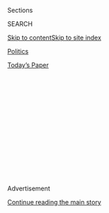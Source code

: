 <div id="app">

<div>

<div>

<div>

<div class="NYTAppHideMasthead css-1q2w90k e1suatyy0">

<div class="section css-ui9rw0 e1suatyy2">

<div class="css-eph4ug er09x8g0">

<div class="css-6n7j50">

</div>

<span class="css-1dv1kvn">Sections</span>

<div class="css-10488qs">

<span class="css-1dv1kvn">SEARCH</span>

</div>

[Skip to content](#site-content)[Skip to site
index](#site-index)

</div>

<div id="masthead-section-label" class="css-1wr3we4 eaxe0e00">

[Politics](https://www.nytimes3xbfgragh.onion/section/politics)

</div>

<div class="css-10698na e1huz5gh0">

</div>

</div>

<div id="masthead-bar-one" class="section hasLinks css-15hmgas e1csuq9d3">

<div class="css-uqyvli e1csuq9d0">

</div>

<div class="css-1uqjmks e1csuq9d1">

</div>

<div class="css-9e9ivx">

[](https://myaccount.nytimes3xbfgragh.onion/auth/login?response_type=cookie&client_id=vi)

</div>

<div class="css-1bvtpon e1csuq9d2">

[Today’s
Paper](https://www.nytimes3xbfgragh.onion/section/todayspaper)

</div>

</div>

</div>

</div>

<div data-aria-hidden="false">

<div id="site-content" data-role="main">

<div>

<div class="css-1aor85t" style="opacity:0.000000001;z-index:-1;visibility:hidden">

<div class="css-1hqnpie">

<div class="css-epjblv">

<span class="css-17xtcya">[Politics](/section/politics)</span><span class="css-x15j1o">|</span><span class="css-fwqvlz">Rulings
on Trump’s Immigration Order Are First Step on a Long Legal
Path</span>

</div>

<div class="css-k008qs">

<div class="css-1iwv8en">

<span class="css-18z7m18"></span>

<div>

</div>

</div>

<span class="css-1n6z4y">https://nyti.ms/2jKSxDu</span>

<div class="css-1705lsu">

<div class="css-4xjgmj">

<div class="css-4skfbu" data-role="toolbar" data-aria-label="Social Media Share buttons, Save button, and Comments Panel with current comment count" data-testid="share-tools">

  - 
  - 
  - 
  - 
    
    <div class="css-6n7j50">
    
    </div>

  - 

</div>

</div>

</div>

</div>

</div>

</div>

<div class="css-13pd83m">

</div>

<div id="top-wrapper" class="css-1sy8kpn">

<div id="top-slug" class="css-l9onyx">

Advertisement

</div>

[Continue reading the main
story](#after-top)

<div class="ad top-wrapper" style="text-align:center;height:100%;display:block;min-height:250px">

<div id="top" class="place-ad" data-position="top" data-size-key="top">

</div>

</div>

<div id="after-top">

</div>

</div>

<div id="sponsor-wrapper" class="css-1hyfx7x">

<div id="sponsor-slug" class="css-19vbshk">

Supported by

</div>

[Continue reading the main
story](#after-sponsor)

<div id="sponsor" class="ad sponsor-wrapper" style="text-align:center;height:100%;display:block">

</div>

<div id="after-sponsor">

</div>

</div>

<div class="css-1vkm6nb ehdk2mb0">

# Rulings on Trump’s Immigration Order Are First Step on a Long Legal Path

</div>

<div class="css-79elbk" data-testid="photoviewer-wrapper">

<div class="css-z3e15g" data-testid="photoviewer-wrapper-hidden">

</div>

<div class="css-1a48zt4 ehw59r15" data-testid="photoviewer-children">

![<span class="css-16f3y1r e13ogyst0" data-aria-hidden="true">Protesters
at San Francisco International Airport demonstrating on Saturday against
President Trump’s order barring immigrants coming from certain
Muslim-majority
countries.</span><span class="css-cnj6d5 e1z0qqy90" itemprop="copyrightHolder"><span class="css-1ly73wi e1tej78p0">Credit...</span><span><span>Jim
Wilson/The New York
Times</span></span></span>](https://static01.graylady3jvrrxbe.onion/images/2017/01/30/us/30LEGAL/30LEGAL-articleLarge.jpg?quality=75&auto=webp&disable=upscale)

</div>

</div>

<div class="css-xt80pu e12qa4dv0">

<div class="css-18e8msd">

<div class="css-vp77d3 epjyd6m0">

<div class="css-1baulvz">

By [<span class="css-1baulvz last-byline" itemprop="name">Adam
Liptak</span>](http://www.nytimes3xbfgragh.onion/by/adam-liptak)

</div>

</div>

  - Jan. 29,
    2017

  - 
    
    <div class="css-4xjgmj">
    
    <div class="css-d8bdto" data-role="toolbar" data-aria-label="Social Media Share buttons, Save button, and Comments Panel with current comment count" data-testid="share-tools">
    
      - 
      - 
      - 
      - 
        
        <div class="css-6n7j50">
        
        </div>
    
      - 
    
    </div>
    
    </div>

</div>

</div>

<div class="section meteredContent css-1r7ky0e" name="articleBody" itemprop="articleBody">

<div class="css-1fanzo5 StoryBodyCompanionColumn">

<div class="css-53u6y8">

WASHINGTON — With what by legal standards was lightning speed, the
judicial branch responded to President Trump’s immigration order on
Saturday night, telling the president that he had moved too fast in
barring people from seven predominantly Muslim nations from entering the
United States.

But the court orders, from judges in at least four cities, were just the
initial steps in litigation that may last for years.

The orders were provisional, aimed at maintaining the status quo. They
were limited in scope, applying only to people on their way to the
United States or already here. They did not rule on the larger question
of whether Mr. Trump’s executive order was lawful.

They were a signal that the federal judiciary stands ready to assess the
limits of presidential power over immigration policy. But they gave only
the most preliminary hints about whether the courts will strike down
part or all of Mr. Trump’s executive order.

</div>

</div>

<div class="css-1fanzo5 StoryBodyCompanionColumn">

<div class="css-53u6y8">

Still, leaders of civil liberties groups were savoring their victories
in these early skirmishes.

“The courts can serve as a bulwark against these excesses,” said Anthony
D. Romero, the executive director of the American Civil Liberties Union,
which represents the plaintiffs in one of the cases. “Litigation is
going to be a key tool for either undoing these policies or slowing them
down.”

In a statement issued early Sunday, the Department of Homeland Security
said it would comply with the court orders. But the department added
that little had changed.

“The president’s executive orders remain in place — prohibited travel
will remain prohibited, and the U.S. government retains its right to
revoke visas at any time if required for national security or public
safety,” the statement said. “No foreign national in a foreign land,
without ties to the United States, has any unfettered right to demand
entry into the United States or to demand immigration benefits in the
United States.”

The four cases — in Boston, Brooklyn, Seattle and Alexandria, Va. — will
move forward in the coming weeks, with briefs and hearings over whether
to make the bans on removing the travelers more permanent. At the same
time, the Trump administration may appeal the orders to federal
appellate courts.

David Cole, the A.C.L.U.’s legal director, said the order from Judge Ann
M. Donnelly of the Federal District Court in Brooklyn, which issued a
nationwide injunction, was an important first step.

</div>

</div>

<div class="css-1fanzo5 StoryBodyCompanionColumn">

<div class="css-53u6y8">

“Making it stick will require both making sure that it’s being followed
at borders around the country and upholding it on appeal,” he said.

While the government has released some plaintiffs in the four cases,
others are being held while the cases move forward.

On Sunday, there were widespread reports that government officials at
airports were not complying with aspects of the orders. That may have
been a product of confusion and miscommunication, but some feared it was
an early sign of a potential constitutional showdown.

“The scariest scenario,” said Peter J. Spiro, a law professor at Temple
University, “is one in which the Department of Homeland Security simply
ignores the court orders. That would have been close to unimaginable in
prior administrations. In this one, unfortunately, it would almost be
unsurprising.”

The New York attorney general, Eric T. Schneiderman, sent [a
letter](https://ag.ny.gov/sites/default/files/dhs_cpb_letter_01_29_2016_final_rev_1.pdf)
to federal officials Sunday demanding information about those held at
John F. Kennedy International Airport after receiving what he called
“alarming reports” that the federal government was planning to violate
the court order.

In an interview, Mr. Schneiderman said that the executive order was
unconstitutional and that he and other attorneys general were exploring
the possibility of legal action. “There may be grounds for a claim that
this does damage to a state, if they’re damaging our state institutions”
like universities and hospitals, he said.

The president has broad power to control immigration. [A federal
law](https://www.law.cornell.edu/uscode/text/8/1182) allows him to
“suspend the entry of all aliens or any class of aliens as immigrants
or nonimmigrants” if he determines that their entry “would be
detrimental to the interests of the United States.”

</div>

</div>

<div class="css-1fanzo5 StoryBodyCompanionColumn">

<div class="css-53u6y8">

But [another law](https://www.law.cornell.edu/uscode/text/8/1152)
appears to limit that power, saying that “no person shall receive any
preference or priority or be discriminated against in the issuance of an
immigrant visa because of the person’s race, sex, nationality, place of
birth or place of residence.”

Saturday’s court orders, issued in haste, contained little reasoning.
Judge Donnelly, in Brooklyn, [wrote
that](https://www.nytimes3xbfgragh.onion/interactive/2017/01/28/us/politics/trump-darweesh-decision-stay-refugee-ban.html)
there was a strong likelihood that the two plaintiffs in the case, who
seek to represent a class of refugees, visa holders and others, could
establish that their removal would violate the Constitution’s due
process and equal protection guarantees.

Based on that conclusion and the “irreparable injury” the plaintiffs
would suffer, Judge Donnelly issued a temporary nationwide injunction
barring their removal. She did not order their release.

[The
order](https://aclum.org/wp-content/uploads/2017/01/6-TRO-Jan-29-2017.pdf)
in Boston, from Judge Allison D. Burroughs of the Federal District Court
there, was in one sense broader and in another narrower. It limited
border screening practices to those in place before Mr. Trump’s
executive order, and it barred not only removal but also detention. But
it seemed to be limited to people arriving or held at Logan
International Airport there.

[The
order](https://www.justice4all.org/wp-content/uploads/2017/01/TRO-order-signed.pdf)
from Judge Leonie M. Brinkema of the Federal District Court in
Alexandria applied only to legal permanent residents being held at
Dulles International Airport. [The
order](https://crosscut.com/wp-content/uploads/2017/01/Judge-Zilly_Order.pdf)
in Seattle, from Judge Thomas S. Zilly of the Federal District Court
there, applied to two plaintiffs.

It is possible that one of the four cases will definitively resolve an
important aspect of the legality of Mr. Trump’s order. But the cases
were filed very quickly, and civil rights litigators generally like to
locate ideal plaintiffs and hone their legal theories before filing test
cases that could turn into legal landmarks.

The Brooklyn case, for instance, did not make a claim based on the First
Amendment’s prohibition of government establishment of religion, though
some lawyers said that was the executive order’s central flaw.

</div>

</div>

<div class="css-1fanzo5 StoryBodyCompanionColumn">

<div class="css-53u6y8">

“The smoking gun they put in the executive order is the idea that they
would grant exceptions for minority religions,” Mr. Romero said. Mr.
Trump has said that was meant to favor Christians over Muslims.

But opening such a challenge requires preparation, Mr. Cole said.

“The one thing you can’t do under the establishment clause is
denomination favoritism,” he said. “That’s a very promising claim, but
it requires the right plaintiff.”

</div>

</div>

</div>

<div>

</div>

<div>

</div>

<div>

</div>

<div>

<div id="bottom-wrapper" class="css-1ede5it">

<div id="bottom-slug" class="css-l9onyx">

Advertisement

</div>

[Continue reading the main
story](#after-bottom)

<div id="bottom" class="ad bottom-wrapper" style="text-align:center;height:100%;display:block;min-height:90px">

</div>

<div id="after-bottom">

</div>

</div>

</div>

</div>

</div>

## Site Index

<div>

</div>

## Site Information Navigation

  - [© <span>2020</span> <span>The New York Times
    Company</span>](https://help.nytimes3xbfgragh.onion/hc/en-us/articles/115014792127-Copyright-notice)

<!-- end list -->

  - [NYTCo](https://www.nytco.com/)
  - [Contact
    Us](https://help.nytimes3xbfgragh.onion/hc/en-us/articles/115015385887-Contact-Us)
  - [Work with us](https://www.nytco.com/careers/)
  - [Advertise](https://nytmediakit.com/)
  - [T Brand Studio](http://www.tbrandstudio.com/)
  - [Your Ad
    Choices](https://www.nytimes3xbfgragh.onion/privacy/cookie-policy#how-do-i-manage-trackers)
  - [Privacy](https://www.nytimes3xbfgragh.onion/privacy)
  - [Terms of
    Service](https://help.nytimes3xbfgragh.onion/hc/en-us/articles/115014893428-Terms-of-service)
  - [Terms of
    Sale](https://help.nytimes3xbfgragh.onion/hc/en-us/articles/115014893968-Terms-of-sale)
  - [Site
    Map](https://spiderbites.nytimes3xbfgragh.onion)
  - [Help](https://help.nytimes3xbfgragh.onion/hc/en-us)
  - [Subscriptions](https://www.nytimes3xbfgragh.onion/subscription?campaignId=37WXW)

</div>

</div>

</div>

</div>
